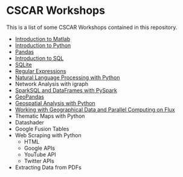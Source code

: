 # CSCAR Workshops
This is a list of some CSCAR Workshops contained in this repository.
- [Introduction to Matlab](matlab)
- [Introduction to Python](python-intro)
- [Pandas](pandas)
- [Introduction to SQL](sql)
- [SQLite](sqlite)
- [Regular Expressions](regex)
- [Natural Language Processing with Python](natural-language-processing)
- Network Analysis with igraph
- [SparkSQL and DataFrames with PySpark](pyspark)
- [GeoPandas](geopandas)
- [Geospatial Analysis with Python](geospatial-analysis)
- [Working with Geographical Data and Parallel Computing on Flux](dotmap)
- Thematic Maps with Python
- Datashader
- Google Fusion Tables
- Web Scraping with Python
  - HTML
  - Google APIs 
  - YouTube API
  - Twitter APIs
- Extracting Data from PDFs
